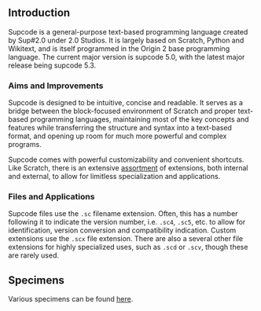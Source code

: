 ## Introduction

Supcode is a general-purpose text-based programming language created by Sup#2.0 under 2.0 Studios. It is largely based on Scratch, Python and Wikitext, and is itself programmed in the Origin 2 base programming language. The current major version is supcode 5.0, with the latest major release being supcode 5.3.

### Aims and Improvements

Supcode is designed to be intuitive, concise and readable. It serves as a bridge between the block-focused environment of Scratch and proper text-based programming languages, maintaining most of the key concepts and features while transferring the structure and syntax into a text-based format, and opening up room for much more powerful and complex programs.

Supcode comes with powerful customizability and convenient shortcuts. Like Scratch, there is an extensive [assortment](extensions/library.md) of extensions, both internal and external, to allow for limitless specialization and applications.

### Files and Applications

Supcode files use the `.sc` filename extension. Often, this has a number following it to indicate the version number, i.e. `.sc4`, `.sc5`, etc. to allow for identification, version conversion and compatibility indication. Custom extensions use the `.scx` file extension. There are also a several other file extensions for highly specialized uses, such as `.scd` or `.scv`, though these are rarely used.

## Specimens

Various specimens can be found [here](/specimens).
